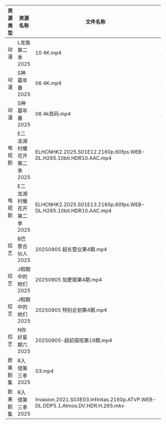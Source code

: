 | 资源类型 | 资源名称            | 文件名称                                                                           | 分享链接                                 | 更新时间                |
| ---- | --------------- | ------------------------------------------------------------------------------ | ------------------------------------ | ------------------- |
| 动漫   | L龙族第二季2025      | 10 4K.mp4                                                                      | https://pan.quark.cn/s/7820520d1f2c  | 2025-09-05 16:18:54 |
| 动漫   | S神墓年番2025       | 06 4K.mp4                                                                      | https://pan.quark.cn/s/06bfa06b8b35  | 2025-09-05 16:22:37 |
| 动漫   | S神墓年番2025       | 06 4k高码.mp4                                                                    | https://pan.quark.cn/s/06bfa06b8b35  | 2025-09-05 10:22:42 |
| 电视剧  | E二龙湖村暖花开第二季2025 | ELHCNHK2.2025.S01E12.2160p.60fps.WEB-DL.H265.10bit.HDR10.AAC.mp4               | https://pan.quark.cn/s/8fd0747e49e4  | 2025-09-05 16:15:42 |
| 电视剧  | E二龙湖村暖花开第二季2025 | ELHCNHK2.2025.S01E13.2160p.60fps.WEB-DL.H265.10bit.HDR10.AAC.mp4               | https://pan.quark.cn/s/8fd0747e49e4  | 2025-09-05 16:15:46 |
| 综艺   | B巴黎合伙人2025      | 20250905 超长营业第4期.mp4                                                           | https://pan.quark.cn/s/4264ec5c7676  | 2025-09-05 16:27:55 |
| 综艺   | J假期中的她们2025     | 20250905  加更版第4期.mp4                                                           | https://pan.quark.cn/s/7a645271de8d  | 2025-09-05 16:29:43 |
| 综艺   | J假期中的她们2025     | 20250905 特别企划第4期.mp4                                                           | https://pan.quark.cn/s/7a645271de8d  | 2025-09-05 16:29:40 |
| 综艺   | N你好星期六2025      | 20250905-超前探班第19期.mp4                                                          | https://www.alipan.com/s/nvuMvPrHLGa | 2025-09-05 14:00:56 |
| 欧美剧集 | R入侵第三季2025      | 03.mp4                                                                         | https://pan.quark.cn/s/8877297fc601  | 2025-09-05 10:21:23 |
| 欧美剧集 | R入侵第三季2025      | Invasion.2021.S03E03.Infinitas.2160p.ATVP.WEB-DL.DDP5.1.Atmos.DV.HDR.H.265.mkv | https://pan.quark.cn/s/8877297fc601  | 2025-09-05 10:21:25 |
